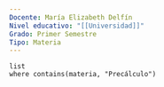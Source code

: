 ```yaml
---
Docente: María Elizabeth Delfín
Nivel educativo: "[[Universidad]]"
Grado: Primer Semestre
Tipo: Materia
---
```

```dataview 
list 
where contains(materia, "Precálculo")
```
